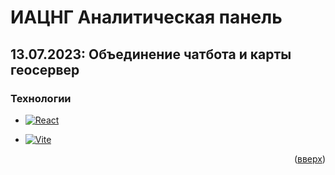 # ИАЦНГ Аналитическая панель


## 13.07.2023: Объединение чатбота и карты геосервер

### Технологии
* [![React][React.js]][React-url]

* [![Vite][Vite.js]][Vite-url]


<p align="right">(<a href="#readme-top">вверх</a>)</p>

[React.js]: https://img.shields.io/badge/React-20232A?style=for-the-badge&logo=react&logoColor=61DAFB
[Vite.js]: https://img.shields.io/badge/vite-%23646CFF.svg?style=for-the-badge&logo=vite&logoColor=white
[React-url]: https://reactjs.org/
[Vite-url]: https://vitejs.dev
